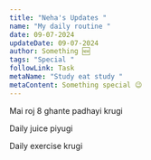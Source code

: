```yaml
---
title: "Neha's Updates "
name: "My daily routine "
date: 09-07-2024
updateDate: 09-07-2024
author: Something 🆕
tags: "Special "
followLink: Task
metaName: "Study eat study "
metaContent: Something special 😉
---
```

Mai roj 8 ghante padhayi krugi 

Daily juice piyugi

Daily exercise krugi
